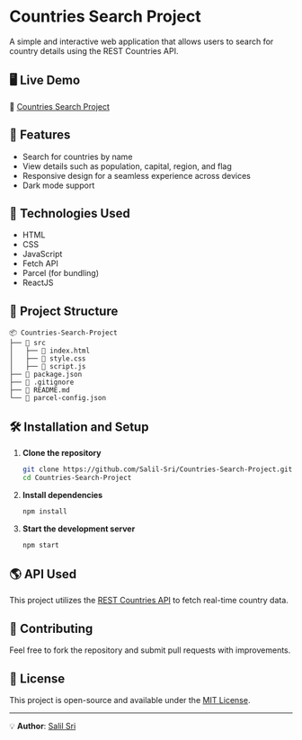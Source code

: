 # Countries Search Project

A simple and interactive web application that allows users to search for country details using the REST Countries API.

## 🖥 Live Demo

🔗 [Countries Search Project](https://countries-search-project11.netlify.app/)

## 🚀 Features

- Search for countries by name
- View details such as population, capital, region, and flag
- Responsive design for a seamless experience across devices
- Dark mode support

## 📌 Technologies Used

- HTML
- CSS
- JavaScript
- Fetch API
- Parcel (for bundling)
- ReactJS

## 📂 Project Structure

```
📦 Countries-Search-Project
├── 📂 src
│   ├── 📄 index.html
│   ├── 📄 style.css
│   ├── 📄 script.js
├── 📄 package.json
├── 📄 .gitignore
├── 📄 README.md
└── 📄 parcel-config.json
```

## 🛠 Installation and Setup

1. **Clone the repository**
   ```bash
   git clone https://github.com/Salil-Sri/Countries-Search-Project.git
   cd Countries-Search-Project
   ```
2. **Install dependencies**
   ```bash
   npm install
   ```
3. **Start the development server**
   ```bash
   npm start
   ```

## 🌎 API Used

This project utilizes the [REST Countries API](https://restcountries.com/) to fetch real-time country data.

## 🤝 Contributing

Feel free to fork the repository and submit pull requests with improvements.

## 📜 License

This project is open-source and available under the [MIT License](LICENSE).

---

💡 **Author**: [Salil Sri](https://github.com/Salil-Sri)

